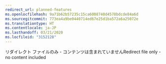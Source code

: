 ```yaml
---
redirect_url: planned-features
ms.openlocfilehash: 9a71b62b57235c15ca6008740d4578bdcde84a6d
ms.sourcegitcommit: 773ea4a9be0440714ed67e25d1ba572a6a25072e
ms.translationtype: HT
ms.contentlocale: ja-JP
ms.lasthandoff: 03/21/2020
ms.locfileid: "3152128"
---
```

<span data-ttu-id="cca6b-101">リダイレクト ファイルのみ - コンテンツは含まれていません</span><span class="sxs-lookup"><span data-stu-id="cca6b-101">Redirect file only - no content included</span></span>